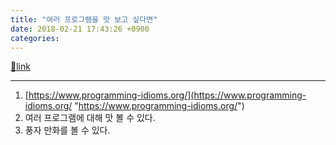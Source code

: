 ```yaml
---
title: "여러 프로그램을 맛 보고 싶다면"
date: 2018-02-21 17:43:26 +0900
categories: 
---
```

[🔗link](http://www.mins01.com/mh/tech/read/1137)
***


1. [https://www.programming-idioms.org/](https://www.programming-idioms.org/ "https://www.programming-idioms.org/")
2. 여러 프로그램에 대해 맛 볼 수 있다.
3. 풍자 만화를 볼 수 있다.

  

